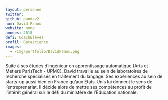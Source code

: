 ```yaml
---
layout: personne
twitter: 
github: pandav2
nom: David Panou
website: none
annees: 2018
defi: CoachÉlèves
profil: Datascience
images:
  - /img/portfolio/DavidPanou.png
---
```


Suite à ses études d’ingénieur en apprentissage automatique (Arts et
Métiers ParisTech - UPMC), David travaille au sein de laboratoires de
recherche spécialisés en traitement du langage. Ses expériences au
sein de starts-up aussi bien en France qu’aux États-Unis lui donnent
le sens de l’entreprenariat. Il décide alors de mettre ses compétences
au profit de l’intérêt général sur le défi du ministère de l’Éducation
nationale.
